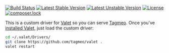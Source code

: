 [![Build Status](https://travis-ci.org/tagmeo/valet.svg?branch=master)](https://travis-ci.org/tagmeo/valet) [![Latest Stable Version](https://poser.pugx.org/tagmeo/valet/v/stable)](https://packagist.org/packages/tagmeo/valet) [![Latest Unstable Version](https://poser.pugx.org/tagmeo/valet/v/unstable)](https://packagist.org/packages/tagmeo/valet) [![License](https://poser.pugx.org/tagmeo/valet/license)](https://packagist.org/packages/tagmeo/valet) [![composer.lock](https://poser.pugx.org/tagmeo/valet/composerlock)](https://packagist.org/packages/tagmeo/valet)

This is a custom driver for [Valet](https://laravel.com/docs/master/valet) so you can serve [Tagmeo](https://github.com/tagmeo/tagmeo). Once you've [installed Valet](https://laravel.com/docs/master/valet#installation), just load the custom driver:

```bash
cd ~/.valet/Drivers/
git clone https://github.com/tagmeo/valet .
valet restart
```